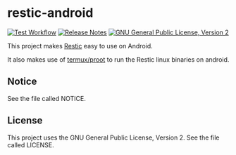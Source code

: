 # restic-android

[![Test Workflow](https://github.com/LolHens/restic-android/workflows/build/badge.svg)](https://github.com/LolHens/restic-android/actions?query=workflow%3Abuild)
[![Release Notes](https://img.shields.io/github/release/LolHens/restic-android.svg?maxAge=3600)](https://github.com/LolHens/restic-android/releases/latest)
[![GNU General Public License, Version 2](https://img.shields.io/github/license/LolHens/restic-android.svg?maxAge=3600)](https://www.gnu.org/licenses/gpl-2.0.html)

This project makes [Restic](https://restic.net) easy to use on Android.

It also makes use of [termux/proot](https://github.com/termux/proot) to run the Restic linux binaries on android.

## Notice
See the file called NOTICE.

## License
This project uses the GNU General Public License, Version 2. See the file called LICENSE.
